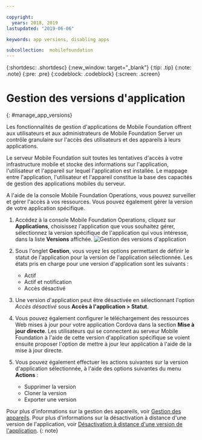 ```yaml
---

copyright:
  years: 2018, 2019
lastupdated: "2019-06-06"

keywords: app versions, disabling apps

subcollection:  mobilefoundation
---
```


{:shortdesc: .shortdesc}
{:new_window: target="_blank"}
{:tip: .tip}
{:note: .note}
{:pre: .pre}
{:codeblock: .codeblock}
{:screen: .screen}

# Gestion des versions d'application
{: #manage_app_versions}

Les fonctionnalités de gestion d'applications de Mobile Foundation offrent aux utilisateurs et aux administrateurs de Mobile Foundation Server un contrôle granulaire sur l'accès des utilisateurs et des appareils à leurs applications.

Le serveur Mobile Foundation suit toutes les tentatives d'accès à votre infrastructure mobile et stocke des informations sur l'application, l'utilisateur et l'appareil sur lequel l'application est installée. Le mappage entre l'application, l'utilisateur et l'appareil constitue la base des capacités de gestion des applications mobiles du serveur.

A l'aide de la console Mobile Foundation Operations, vous pouvez surveiller et gérer l'accès à vos ressources. Vous pouvez également gérer la version de votre application spécifique.

1.  Accédez à la console Mobile Foundation Operations, cliquez sur **Applications**, choisissez l'application que vous souhaitez gérer, sélectionnez la version spécifique de l'application qui vous intéresse, dans la liste **Versions** affichée.
     ![Gestion des versions d'application](images/app_version_management.png)

2. Sous l'onglet **Gestion**, vous voyez les options permettant de définir le statut de l'application pour la version de l'application sélectionnée. Les états pris en charge pour une version d'application sont les suivants :
   * Actif
   * Actif et notification
   * Accès désactivé
3. Une version d'application peut être désactivée en sélectionnant l'option *Accès désactivé* sous **Accès à l'application > Statut**.
4. Vous pouvez également configurer le téléchargement des ressources Web mises à jour pour votre application Cordova dans la section **Mise à jour directe**. Les utilisateurs qui se connectent au serveur Mobile Foundation à l'aide de cette version d'application spécifique se voient ensuite proposer l'option de mettre à jour leur application à l'aide de la mise à jour directe.
5. Vous pouvez également effectuer les actions suivantes sur la version d'application sélectionnée, à l'aide des options suivantes du menu **Actions** :
   *  Supprimer la version
   *  Cloner la version
   *  Exporter une version


Pour plus d'informations sur la gestion des appareils, voir [Gestion des appareils](/docs/services/mobilefoundation?topic=mobilefoundation-manage_devices#manage_devices).
Pour plus d'informations sur la désactivation à distance d'une version de l'application,
voir [Désactivation à distance d'une version de l'application](/docs/services/mobilefoundation?topic=mobilefoundation-remotely_disable_an_app_version#remotely_disable_an_app_version).
{: note}
